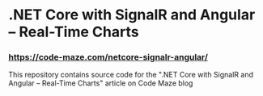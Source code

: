 ﻿# .NET Core with SignalR and Angular – Real-Time Charts
### https://code-maze.com/netcore-signalr-angular/
This repository contains source code for the ".NET Core with SignalR and Angular – Real-Time Charts" article on Code Maze blog
